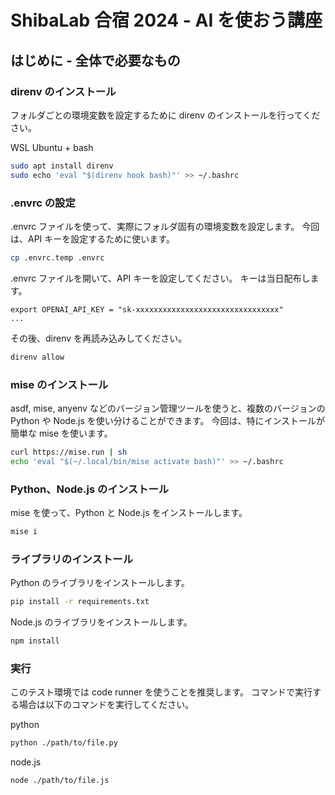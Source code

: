# ShibaLab 合宿 2024 - AI を使おう講座

## はじめに - 全体で必要なもの

### direnv のインストール

フォルダごとの環境変数を設定するために direnv のインストールを行ってください。

WSL Ubuntu + bash

```bash
sudo apt install direnv
sudo echo 'eval "$(direnv hook bash)"' >> ~/.bashrc
```

### .envrc の設定

.envrc ファイルを使って、実際にフォルダ固有の環境変数を設定します。
今回は、API キーを設定するために使います。

```bash
cp .envrc.temp .envrc
```

.envrc ファイルを開いて、API キーを設定してください。
キーは当日配布します。

```env
export OPENAI_API_KEY = "sk-xxxxxxxxxxxxxxxxxxxxxxxxxxxxxxxx"
...
```

その後、direnv を再読み込みしてください。

```bash
direnv allow
```

### mise のインストール

asdf, mise, anyenv などのバージョン管理ツールを使うと、複数のバージョンの Python や Node.js を使い分けることができます。
今回は、特にインストールが簡単な mise を使います。

```bash
curl https://mise.run | sh
echo 'eval "$(~/.local/bin/mise activate bash)"' >> ~/.bashrc
```

### Python、Node.js のインストール

mise を使って、Python と Node.js をインストールします。

```bash
mise i
```

### ライブラリのインストール

Python のライブラリをインストールします。

```bash
pip install -r requirements.txt
```

Node.js のライブラリをインストールします。

```bash
npm install
```

### 実行

このテスト環境では code runner を使うことを推奨します。
コマンドで実行する場合は以下のコマンドを実行してください。

python

```bash
python ./path/to/file.py
```

node.js

```bash
node ./path/to/file.js
```
